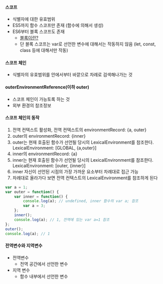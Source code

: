 <h4>스코프</h4>

- 식별자에 대한 유효범위
- ES5까지 함수 스코프만 존재 (함수에 의해서 생성)
- ES6부터 블록 스코프도 존재
  - [블록이란?](https://developer.mozilla.org/ko/docs/Web/JavaScript/Reference/Statements/block)
  - 단 블록 스코프는 var로 선언한 변수에 대해서는 작동하지 않음 (let, const, class 등에 대해서만 작동)
<h4>스코프 체인</h4>

- 식별자의 유효범위를 안에서부터 바깥으로 차례로 검색해나가는 것

<h4>outerEnvironmentReference(이하 outer)</h4>

- 스코프 체인이 가능토록 하는 것
- 외부 환경의 참조정보

<h4>스코프 체인의 동작</h4>

1. 전역 컨텍스트 활성화, 전역 컨텍스트의 environmentRecord: {a, outer}
2. outer의 environmentRecord: {inner}
3. outer는 현재 호출된 함수가 선언될 당시의 LexicalEnvironment를 참조한다. LexicalEnvironment: [GLOBAL, {a,outer}]
4. inner의 environmentRecord: {a}
5. inner는 현재 호출된 함수가 선언될 당시의 LexicalEnvironment를 참조한다. LexicalEnvironment: [outer, {inner}]
6. inner 자신이 선언된 시점의 가장 가까운 요소부터 차례대로 접근 가능
7. 차례대로 올라가다 보면 전역 컨텍스트의 LexicalEnvironment를 참조하게 된다

```javascript
var a = 1;
var outer = function() {
	var inner = function() {
		console.log(a); // undefined, inner 함수의 var a; 참조
		var a = 3;
	};
	inner();
	console.log(a); // 1, 전역에 있는 var a=1 참조
};
outer();
console.log(a); // 1
```

<h4>전역변수와 지역변수</h4>

- 전역변수
    - 전역 공간에서 선언한 변수
- 지역 변수
    - 함수 내부에서 선언한 변수
